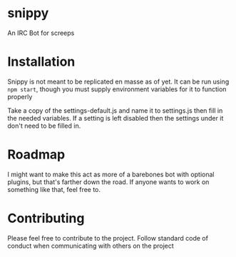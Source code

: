 # snippy
An IRC Bot for screeps

# Installation
Snippy is not meant to be replicated en masse as of yet.  It can be run using `npm start`, though you must supply environment variables for it to function properly

Take a copy of the settings-default.js and name it to settings.js then fill in the needed variables. If a setting is left disabled then the settings under it don't need to be filled in.

# Roadmap

I might want to make this act as more of a barebones bot with optional plugins, but that's farther down the road.  If anyone wants to work on something like that, feel free to.

# Contributing

Please feel free to contribute to the project.  Follow standard code of conduct when communicating with others on the project
